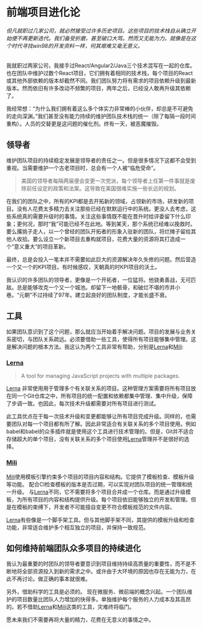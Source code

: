 # 前端项目进化论

###### 但凡就职过几家公司，就必然接受过许多历史项目。这些项目的技术栈自从确立开始便不再更新迭代。我们备受折磨，甚至破口大骂。然而又无能为力。就像是在这个时代寻找win98的开发资料一样，何其艰难又毫无意义。

我就职过两家公司，我接手过React/Angular2/Java三个技术混写在一起的仓库。也在团队中维护过数个React项目，它们拥有着相同的技术栈，每个项目的React或其他外部依赖的版本却截然不同。我们团队努力将有需求的项目依赖升级到最新版本。然而依旧有许多改动不频繁的项目，两年之后，已经没人敢再升级其依赖了。

我经常想：“为什么我们拥有着这么多个体实力非常棒的小伙伴，却总是不可避免的走向深渊。”我们甚至没有能力持续的维护团队技术栈的统一（除了每隔一段时间重构）。人员的交替更是这问题的催化剂。终有一天，被恶魔摧毁。


## 领导者

维护团队项目的持续稳定发展是领导者的责任之一。但是很多情况下这都不会受到重视。当需要维护一个古老项目时，总会有一个人被“临危受命”。

> 美国的领导者每隔两届便会变更一次党派，每个领导者上任第一件事就是废除前任设定的政策和法案。这导致在美国很难实施一些长远的规划。

在我们的团队之中，所有的KPI都是去开拓新的领域，占领新的市场，研发新的项目。没有人花费太多精力去关注那些已经在默默运行中的系统。更没人去考虑，这些系统真的需要升级时的事情。关注这些事情既不能在晋升时给评委留下什么印象；更何况，那时“我”可能已经不在此地。等到某天，那个系统已经难以挽救时。要么撂挑子走人，以一个曾经的团队开拓者的形象入驻新的团队，将烂摊子留给其他人收拾。要么设立一个新项目去重构就项目，花费大量的资源将其打造成一个“意义重大”的项目革新。

最终，总是会投入一笔本并不需要如此巨大的资源解决年久失修的问题。然后营造一个又一个的KPI项目。有时候感叹，天朝真的时KPI项目的沃土。

我认识的许多团队的领导者，更像是一个开拓者，一位猛将。他骁勇善战，无可匹敌。总是能够攻克一个又一个城池。却留下一地骸骨，和破烂不堪的市井小巷。“元朝”不过持续了97年。建立起良好的团队制度，才能长盛不衰。


## 工具

如果团队意识到了这个问题，那么就应当开始着手解决问题。项目的发展与业务关系密切，与团队关系疏远。必须要借助一些工具，使得所有项目能够集中管理。这是解决问题的根本方法。我这认为两个工具非常有帮助，分别是[Lerna]()和[Mili]():


### [Lerna](https://github.com/lerna/lerna#readme)

> A tool for managing JavaScript projects with multiple packages.

[Lerna](https://github.com/lerna/lerna#readme) 非常使用用于管理多个有关联关系的项目。这种管理方案需要将所有项目放在同一个Git仓库之中，所有项目的统一配置和依赖都集中管理、集中升级，保障了步调一致。也因此，每次技术升级都需要对所有项目进行测试。

此工具优点在于每一次技术升级和变更都能够让所有项目完成升级。同样的，也需要团队对每一个项目都有所了解。因此非常适合有关联关系的多个项目使用。例如babel和babel的众多插件就是使用这个工具进行技术管理的。但是，Git并不适合存储超大的单个项目，没有关联关系的多个项目使用[Lerna](https://github.com/lerna/lerna#readme)管理并不是很好的选择。

### [Mili](https://github.com/mili-project-manager/mili)

[Mili](https://github.com/mili-project-manager/mili)使用模板引擎约束多个项目的项目内容和结构。它提供了模板检查、模板升级等功能。
配合CI检查模板的版本是否过期，可以实现对团队项目的统一管理和统一升级。
与[Lerna](https://github.com/lerna/lerna#readme)不同，它不需要将多个项目合并成一个仓库。而是通过升级模板，为所有项目的内容和结构提供升级。每个项目依旧能够独立的开发和管理。但是在模板的束缚下，开发者不可能擅自变更不符合模板规范的文件内容。

[Lerna](https://github.com/lerna/lerna#readme)有些像是一个脚手架工具。但与其他脚手架不同，其提供的模板升级和检查功能，非常适合维护多个相互独立的项目，并保持一致规范。

## 如何维持前端团队众多项目的持续进化

我认为最重要的时团队的领导者要意识到项目维持持续高质量的重要性，而不是不断地将全部资源投入到新的需求之中。或许由于大环境的原因也存在无能为力，在此不再讨论。做正确的事本就很难。

另外，借助科学的工具是必须的。
现在微服务、微前端的概念兴起。一个团队维护的项目数量比团队人力增加的快得多。单独维护每个服务的人力成本及其高昂的。若不借助[Lerna](https://github.com/lerna/lerna#readme)和[Mili](https://github.com/mili-project-manager/mili)这类的工具，灾难终将临门。

愿未来我们不需要再将大量的精力，花费在无意义的事情之中。
